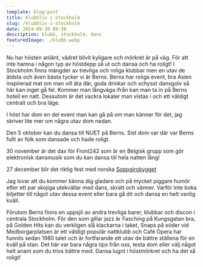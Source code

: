 ```yaml
---
template: blog-post
title: Klubbliv i Stockholm
slug: /klubbliv-i-stockholm
date: 2024-09-30 09:39
description: klubb, stockholm, dans
featuredImage: ./klubb.webp
---
```

Nu har hösten anlänt, vädret blivit kyligare och mörkret är på väg. För att inte hamna i någon typ av höstdepp så ut och dansa och ha roligt! I Stockholm finns mängder av trevliga och roliga klubbar 
men en utav de äldsta och även bästa tycker vi är Berns. Berns har roliga event, bra Asien inspirerad mat om man vill äta där, goda drinkar och schysst dansgolv så här kan inget gå fel. Kommer man långväga ifrån kan man ta in på Berns hotell en natt. Dessutom är det vackra lokaler man vistas i och ett väldigt centralt och bra läge. 

I höst har dom en del event man kan gå på om man känner för det, jag skriver lite mer om några utav dom nedan.

Den 5 oktober kan du dansa till NUET på Berns. Sist dom var där var Berns fullt av folk som dansade och hade roligt. 

30 november är det dax för Front242 som är en Belgisk grupp som gör elektronisk dansmusik som du kan dansa till hela natten lång!

27 december blir det riktig fest med norska <a href="https://www.soppgirobygget.com//" target="_blank">Soppgirobygget</a>

Jag lovar att du kommer känna dig gladare och på mycket piggare humör efter ett par skojiga utekvällar med dans, skratt och vänner. Varför inte boka biljetter till något utav dessa event eller bara gå dit 
och dansa en helt vanlig kväll. 

Förutom Berns finns en uppsjö av andra trevliga barer, klubbar och discon i centrala Stockholm. För den som gillar jazz är Fasching på Kungsgatan bra, på Golden Hits kan du verkligen slå klackarna i taket, Snaps
på söder vid Medborgarplatsen är ett väldigt populär nattklubb och Café Opera har funnits sedan 1980 talet och är fortfarande ett utav de bättre ställena för en kväll på stan. Det här var bara några tips från
oss, testa dom eller välj något helt anant som du trivs bättre med. Dansa lugnt i höstmörkret och ha det så roligt!